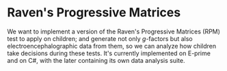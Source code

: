 Raven's Progressive Matrices
============================

We want to implement a version of the Raven's Progressive Matrices (RPM) test to apply on children; and generate not only _g_-factors but also electroencephalographic data from them, so we can analyze how children take decisions during these tests. It's currently implemented on E-prime and on C#, with the later containing its own data analysis suite.
